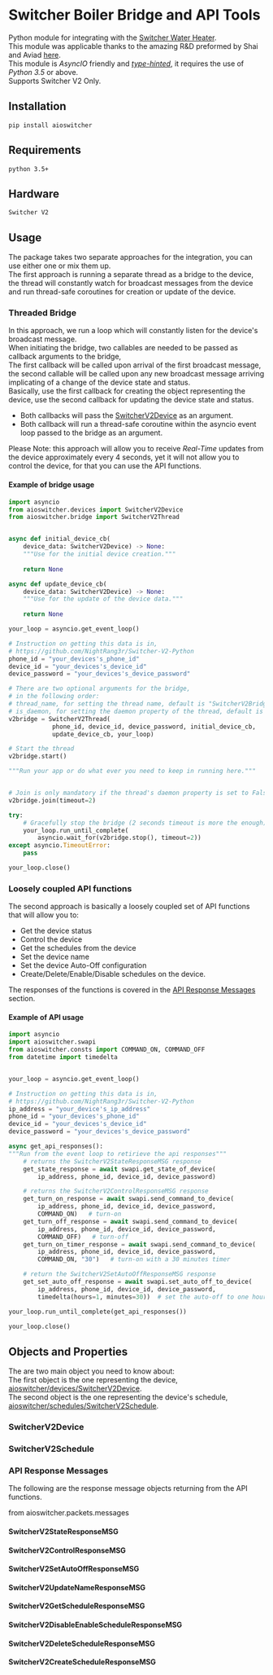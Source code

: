 # Switcher Boiler Bridge and API Tools
Python module for integrating with the [Switcher Water Heater](https://www.switcher.co.il/).</br>
This module was applicable thanks to the amazing R&D preformed by Shai and Aviad [here](https://github.com/NightRang3r/Switcher-V2-Python).</br>
This module is *AsyncIO* friendly and [*type-hinted*](https://www.python.org/dev/peps/pep-0484/), it requires the use of *Python 3.5* or above.</br>
Supports Switcher V2 Only.

## Installation
```shell
pip install aioswitcher
```

## Requirements
```text
python 3.5+
```

## Hardware
```text
Switcher V2
```

## Usage
The package takes two separate approaches for the integration, you can use either one or mix them up.</br>
The first approach is running a separate thread as a bridge to the device, the thread will constantly watch for broadcast messages from the device and run thread-safe coroutines for creation or update of the device.</br>

### Threaded Bridge
In this approach, we run a loop which will constantly listen for the device's broadcast message.</br>
When initiating the bridge, two callables are needed to be passed as callback arguments to the bridge,</br>
The first callback will be called upon arrival of the first broadcast message, the second callable will be called upon any new broadcast message arriving implicating of a change of the device state and status.</br>
Basically, use the first callback for creating the object representing the device, use the second callback for updating the device state and status.</br>
- Both callbacks will pass the [SwitcherV2Device](#switcherv2device) as an argument.
- Both callback will run a thread-safe coroutine within the asyncio event loop passed to the bridge as an argument.

Please Note: this approach will allow you to receive *Real-Time* updates from the device approximately every 4 seconds, yet it will not allow you to control the device, for that you can use the API functions.</br>

#### Example of bridge usage
~~~python
import asyncio
from aioswitcher.devices import SwitcherV2Device
from aioswitcher.bridge import SwitcherV2Thread


async def initial_device_cb(
    device_data: SwitcherV2Device) -> None:
    """Use for the initial device creation."""
    
    return None

async def update_device_cb(
    device_data: SwitcherV2Device) -> None:
    """Use for the update of the device data."""
    
    return None

your_loop = asyncio.get_event_loop()

# Instruction on getting this data is in,
# https://github.com/NightRang3r/Switcher-V2-Python
phone_id = "your_devices's_phone_id"
device_id = "your_devices's_device_id"
device_password = "your_devices's_device_password"

# There are two optional arguments for the bridge,
# in the following order:
# thread_name, for setting the thread name, default is "SwitcherV2Bridge".
# is_daemon, for setting the daemon property of the thread, default is True.
v2bridge = SwitcherV2Thread(
            phone_id, device_id, device_password, initial_device_cb,
            update_device_cb, your_loop)

# Start the thread
v2bridge.start()

"""Run your app or do what ever you need to keep in running here."""


# Join is only mandatory if the thread's daemon property is set to False.
v2bridge.join(timeout=2)

try:
    # Gracefully stop the bridge (2 seconds timeout is more the enough)
    your_loop.run_until_complete(
        asyncio.wait_for(v2bridge.stop(), timeout=2))
except asyncio.TimeoutError:
    pass

your_loop.close()

~~~

### Loosely coupled API functions
The second approach is basically a loosely coupled set of API functions that will allow you to:
- Get the device status
- Control the device
- Get the schedules from the device
- Set the device name
- Set the device Auto-Off configuration
- Create/Delete/Enable/Disable schedules on the device.

The responses of the functions is covered in the [API Response Messages](#api-response-messages) section.

#### Example of API usage
~~~python
import asyncio
import aioswitcher.swapi
from aioswitcher.consts import COMMAND_ON, COMMAND_OFF
from datetime import timedelta


your_loop = asyncio.get_event_loop()

# Instruction on getting this data is in,
# https://github.com/NightRang3r/Switcher-V2-Python
ip_address = "your_device's_ip_address"
phone_id = "your_devices's_phone_id"
device_id = "your_devices's_device_id"
device_password = "your_devices's_device_password"

async get_api_responses():
"""Run from the event loop to retirieve the api responses"""
    # returns the SwitcherV2StateResponseMSG response
    get_state_response = await swapi.get_state_of_device(
        ip_address, phone_id, device_id, device_password)

    # returns the SwitcherV2ControlResponseMSG response
    get_turn_on_response = await swapi.send_command_to_device(
        ip_address, phone_id, device_id, device_password,
        COMMAND_ON)   # turn-on
    get_turn_off_response = await swapi.send_command_to_device(
        ip_address, phone_id, device_id, device_password,
        COMMAND_OFF)   # turn-off
    get_turn_on_timer_response = await swapi.send_command_to_device(
        ip_address, phone_id, device_id, device_password,
        COMMAND_ON, "30")   # turn-on with a 30 minutes timer

    # return the SwitcherV2SetAutoOffResponseMSG response
    get_set_auto_off_response = await swapi.set_auto_off_to_device(
        ip_address, phone_id, device_id, device_password,
        timedelta(hours=1, minutes=30))  # set the auto-off to one hour and 30 minutes

your_loop.run_until_complete(get_api_responses())

your_loop.close()
~~~

## Objects and Properties
The are two main object you need to know about:</br>
The first object is the one representing the device, [aioswitcher/devices/SwitcherV2Device](https://github.com/TomerFi/aioswitcher/blob/master/aioswitcher/devices.py#L7).</br>
The second object is the one representing the device's schedule, [aioswitcher/schedules/SwitcherV2Schedule](https://github.com/TomerFi/aioswitcher/blob/master/aioswitcher/schedules.py#L10).</br>

### SwitcherV2Device

### SwitcherV2Schedule

### API Response Messages
The following are the response message objects returning from the API functions.

from aioswitcher.packets.messages

#### SwitcherV2StateResponseMSG

#### SwitcherV2ControlResponseMSG

#### SwitcherV2SetAutoOffResponseMSG

#### SwitcherV2UpdateNameResponseMSG

#### SwitcherV2GetScheduleResponseMSG

#### SwitcherV2DisableEnableScheduleResponseMSG

#### SwitcherV2DeleteScheduleResponseMSG

#### SwitcherV2CreateScheduleResponseMSG
